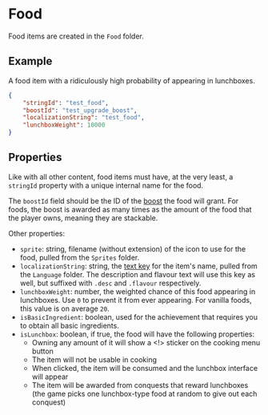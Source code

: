 # Food
Food items are created in the `Food` folder.

## Example
A food item with a ridiculously high probability of appearing in lunchboxes.
```json
{
	"stringId": "test_food",
	"boostId": "test_upgrade_boost",
	"localizationString": "test_food",
	"lunchboxWeight": 10000
}
```

## Properties
Like with all other content, food items must have, at the very least, a `stringId` property with a unique internal name for the food.

The `boostId` field should be the ID of the [boost](boosts.md) the food will grant. For foods, the boost is awarded as many times as the amount of the food that the player owns, meaning they are stackable.

Other properties:

- `sprite`: string, filename (without extension) of the icon to use for the food, pulled from the `Sprites` folder.
- `localizationString`: string, the [text key](custom-text.md) for the item's name, pulled from the `Language` folder. The description and flavour text will use this key as well, but suffixed with `.desc` and `.flavour` respectively.
- `lunchboxWeight`: number, the weighted chance of this food appearing in lunchboxes. Use `0` to prevent it from ever appearing. For vanilla foods, this value is on average `20`.
- `isBasicIngredient`: boolean, used for the achievement that requires you to obtain all basic ingredients.
- `isLunchbox`: boolean, if true, the food will have the following properties:
    - Owning any amount of it will show a <!> sticker on the cooking menu button
    - The item will not be usable in cooking
    - When clicked, the item will be consumed and the lunchbox interface will appear
    - The item will be awarded from conquests that reward lunchboxes (the game picks one lunchbox-type food at random to give out each conquest)